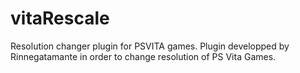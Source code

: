 # vitaRescale
Resolution changer plugin for PSVITA games.
Plugin developped by Rinnegatamante in order to change resolution of PS Vita Games.

